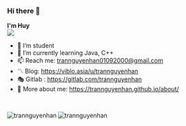 ### Hi there 👋

**I'm Huy** <br />
![](https://komarev.com/ghpvc/?username=your-github-username&style=flat-square)

- 🔭 I’m student
- 🌱 I’m currently learning Java, C++
- 📫 Reach me: <a href="trannguyenhan01092000@gmail.com" target="_blank">trannguyenhan01092000@gmail.com</a>
- 〽️ Blog: <a href="https://viblo.asia/u/trannguyenhan" target="_blank">https://viblo.asia/u/trannguyenhan</a>
- 🎭 Gitlab : <a href="https://gitlab.com/trannguyenhan" target="_blank">https://gitlab.com/trannguyenhan</a>
- 🔗 More about me: <a href="https://trannguyenhan.github.io/AboutMe/" target="_blank">https://trannguyenhan.github.io/about/</a>
<br />
<p><img align="left" src="https://github-readme-stats.vercel.app/api/top-langs/?username=trannguyenhan&layout=compact&hide=html" alt="trannguyenhan" /></p> 

<p><img align="left" src="https://github-readme-stats.vercel.app/api?username=trannguyenhan&show_icons=true" alt="trannguyenhan" /></p>
